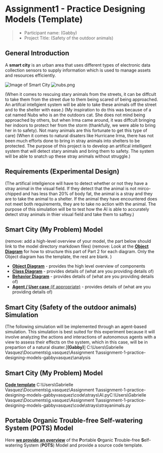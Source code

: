 # Assignment1 - Practice Designing Models (Template)


> * Participant name: (Gabby)
> * Project Title: (Safety of the outdoor animals)

## General Introduction

A **smart city** is an urban area that uses different types of electronic data collection sensors to supply information which is used to manage assets and resources efficiently.

![Image of Smart City](images/smartcity.png)
![nubs.png](.\images\nubs.png)


(When it comes to rescuing stary animals from the streets, it can be diffcult to take them from the street due to them being scared of being approached. An artifcal intellgient system will be able to take these animals off the street and to the shelter with ease.)
(My inspiration to do this was because of a cat named Nubs who is an the outdoors cat. She does not mind being approached by others, but when Irma came around, it was diffcult bringing her indoors to protect her from the storm (thankfully, we were able to bring her in to safety). Not many animals are this fortunate to get this type of care)
(When it comes to natural disaters like Hurricane Irma, there has not been much efforts done to bring in stray animals into shelters to be protected. The purpose of this project is to develop an artifical intelligent system that will detect stary animals and bring them to safety. The system will be able to snatch up these stray animals without struggle.)

## Requirements (Experimental Design)

(The artifical intellgience will have to detect whether or not they have a stray animal in the visual field. If they detect that the animal is not mirco-chipped and has less than 20% of body fat, the animal is a stray and they are to take the animal to a shelter. If the animal they have encountered does not meet both requirements, they are to take no action with the animal. The purpose of this simulation will be to test how the AI is able to accurately detect stray animals in thier visual field and take them to saftey.)

## Smart City (My Problem) Model

(remove: add a high-level overview of your model, the part below should link to the model directory markdown files)
(remove: Look at the [**Object Diagram**](model/object_diagram.md) for how to structure this part of Part 2 for each diagram. Only the Object diagram has the template, the rest are blank. )

* [**Object Diagram**](model/object_diagram.md) - provides the high level overview of components
* [**Class Diagram**](model/class_diagram.md) - provides details of (what are you providing details of)
* [**Behavior Diagram**](model/behavior_diagram.md) - provides details of (what are you providing details of)
* [**Agent / User case** (if appropriate)](model/agent_usecase_diagram.md) - provides details of (what are you providing details of)

## Smart City (Safety of the outdoor animals) Simulation

(The following simulation will be implemented through an agent-based simulation. This simulation is best suited for this experiment because it will involve analyzing the actions and interactions of autonomous agents with a view to assess their effects on the system, which in this case, will be in prepartion of a natural disater.[**(Gabby)**] C:\Users\Gabrielle Vasquez\Documents\g.vasquez\Assignment 1\assignment-1-practice-designing-models-gabbyvasquez\analysis


## Smart City (My Problem) Model
[**Code template**](code/README.md) 
C:\Users\Gabrielle Vasquez\Documents\g.vasquez\Assignment 1\assignment-1-practice-designing-models-gabbyvasquez\code\strays\AI.pyC:\Users\Gabrielle Vasquez\Documents\g.vasquez\Assignment 1\assignment-1-practice-designing-models-gabbyvasquez\code\strays\strayanimals.py

## **P**ortable **O**rganic **T**rouble-free **S**elf-watering System (**POTS**) Model
Here [**we provide an overview**](code/POTS_system/README.md) of the **P**ortable **O**rganic **T**rouble-free **S**elf-watering System (**POTS**) Model and provide a source code template.
